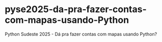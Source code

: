 # pyse2025-da-pra-fazer-contas-com-mapas-usando-Python
Python Sudeste 2025 - Dá pra fazer contas com mapas usando Python?
